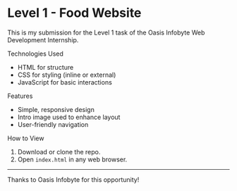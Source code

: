 # Level 1 - Food Website 

This is my submission for the Level 1 task of the Oasis Infobyte Web Development Internship.

 Technologies Used
- HTML for structure
- CSS for styling (inline or external)
- JavaScript for basic interactions

Features
- Simple, responsive design
- Intro image used to enhance layout
- User-friendly navigation

How to View
1. Download or clone the repo.
2. Open `index.html` in any web browser.

---

Thanks to Oasis Infobyte for this opportunity!
